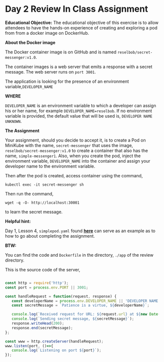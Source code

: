 # Day 2 Review In Class Assignment


**Educational Objective:** The educational objective of this exercise is to allow attendees to
have the hands-on experience of creating and exploring a pod from from a docker image on DockerHub.

**About the Docker image**

The Docker container image is on GitHub and is named `reselbob/secret-messenger:v1.0`.

The container images is a web server that emits a response with a secret message. The web server
runs on `port 3001`.
 
 The application is looking for the presence of an environment variable,`DEVELOPER_NAME` 
 
 **WHERE**
 
 `DEVELOPER_NAME` is an environment variable to which a developer can assign his or her name, for 
 example `DEVELOPER_NAME=reselbob`. If no environment  variable is provided, the default value
 that will be used is, `DEVELOPER NAME UNKNOWN`.
  
 **The Assignment**
 
 Your assignment, should you decide to accept it, is to create a Pod on MiniKube with the
 name, `secret-messenger` that uses the image, `reselbob/secret-messenger:v1.0` to create a container that
 also has the name, `simple-messenger1`. Also, when you create the pod, inject the
 environment variable, `DEVELOPER_NAME` into the container and assign your developer name to the environment variable.
 
 Then after the pod is created, access container using the command, 
 
 `kubectl exec -it secret-messenger sh`
 
 Then run the command, 
 
 `wget -q -O- http://localhost:30001`
 
 to learn the secret message.
 
 **Helpful hint:**
 
 Day 1, Lesson 4, `simplepod.yaml` found **[here](https://github.com/reselbob/k8s-4-it-pros/blob/master/day-1/lesson-04-pods/simplepod.yaml)**
 can serve as an example as to how to go about completing the assignment.
 
 **BTW:**
 
 You can find the code and `Dockerfile` in the directory, `./app` of the review directory.
 
 This is the source code of the server, 
 
 ```javascript

const http = require('http');
const port = process.env.PORT || 3001;

const handleRequest = function(request, response) {
    const developerName = process.env.DEVELOPER_NAME || 'DEVELOPER NAME UNKNOWN';
    const secretMessage = `Patience is a virtue, ${developerName}`;

    console.log(`Received request for URL: ${request.url} at ${new Date()}`);
    console.log(`Sending secret message, ${secretMessage}`);
    response.writeHead(200);
    response.end(secretMessage);
};

const www = http.createServer(handleRequest);
www.listen(port, ()=>{
    console.log(`Listening on port ${port}`);
});

```
 
 
 